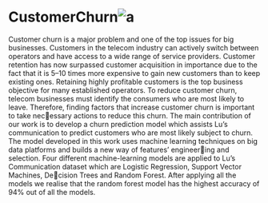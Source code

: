 # CustomerChurn![a](https://github.com/Omar-1199/CustomerChurn/assets/82252907/1d83d836-b306-48b0-86ac-a637d90ba0c1)

Customer churn is a major problem and one of the top issues for big businesses.
Customers in the telecom industry can actively switch between operators and have
access to a wide range of service providers. Customer retention has now surpassed
customer acquisition in importance due to the fact that it is 5–10 times more expensive to gain new customers than to keep existing ones. Retaining highly profitable
customers is the top business objective for many established operators. To reduce
customer churn, telecom businesses must identify the consumers who are most likely
to leave.
Therefore, finding factors that increase customer churn is important to take necessary actions to reduce this churn. The main contribution of our work is to develop
a churn prediction model which assists Lu’s communication to predict customers who
are most likely subject to churn. The model developed in this work uses machine
learning techniques on big data platforms and builds a new way of features’ engineering and selection. Four different machine-learning models are applied to Lu’s
Communication dataset which are Logistic Regression, Support Vector Machines, Decision Trees and Random Forest. After applying all the models we realise that the random
forest model has the highest accuracy of 94% out of all the models.
